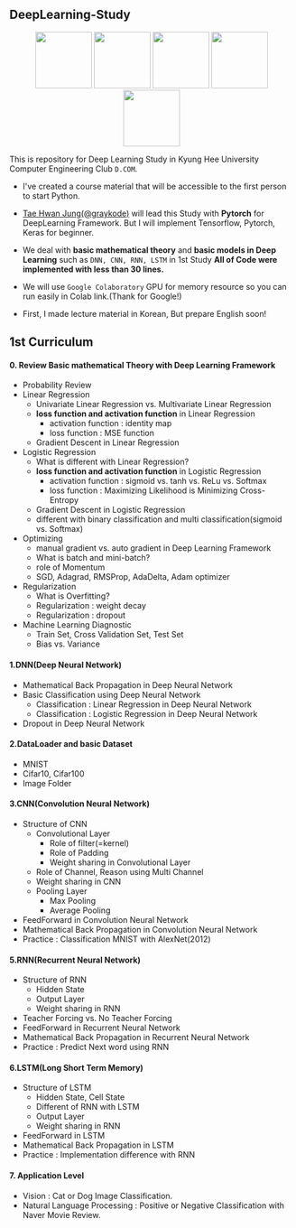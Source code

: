 ## DeepLearning-Study

<p align="center">
    <img width="100" src="https://upload.wikimedia.org/wikipedia/commons/thumb/1/11/TensorFlowLogo.svg/225px-TensorFlowLogo.svg.png" />
    <img width="100" src="https://media-thumbs.golden.com/OLqzmrmwAzY1P7Sl29k2T9WjJdM=/200x200/smart/golden-storage-production.s3.amazonaws.com/topic_images/e08914afa10a4179893eeb07cb5e4713.png" />
    <img width="100" src="https://keras.io/img/keras-logo-small-wb.png" />
    <img width="100" src="http://dcomstudy.com/image/header.png" />
    <img width="100" src="https://avatars2.githubusercontent.com/u/37439249?s=200&v=4" />
</p>


This is repository for Deep Learning Study in Kyung Hee University Computer Engineering Club `D.COM`.

- I've created a course material that will be accessible to the first person to start Python.

- [Tae Hwan Jung(@graykode)](https://github.com/graykode) will lead this Study with **Pytorch** for DeepLearning Framework. But I will implement Tensorflow, Pytorch, Keras for beginner. 
- We deal with **basic mathematical theory** and **basic models in Deep Learning** such as ` DNN, CNN, RNN, LSTM ` in 1st Study **All of Code were implemented with less than 30 lines.** 
- We will use `Google Colaboratory` GPU for memory resource so you can run easily in Colab link.(Thank for Google!)
- First, I made lecture material in Korean, But prepare English soon!



## 1st Curriculum

#### 0. Review Basic mathematical Theory with Deep Learning Framework
- Probability Review
- Linear Regression
  - Univariate Linear Regression vs. Multivariate Linear Regression
  - **loss function and activation function** in Linear Regression
    - activation function : identity map
    - loss function : MSE function
  - Gradient Descent in Linear Regression
- Logistic Regression
  - What is different with Linear Regression?
  - **loss function and activation function** in Logistic Regression
    - activation function : sigmoid vs. tanh vs. ReLu vs. Softmax
    - loss function : Maximizing Likelihood is Minimizing Cross-Entropy
  - Gradient Descent in Logistic Regression
  - different with binary classification and multi classification(sigmoid vs. Softmax)
- Optimizing
  - manual gradient vs. auto gradient  in Deep Learning Framework
  - What is batch and mini-batch?
  - role of Momentum
  - SGD, Adagrad, RMSProp, AdaDelta, Adam optimizer
- Regularization
  - What is Overfitting?
  - Regularization : weight decay
  - Regularization : dropout
- Machine Learning Diagnostic
  - Train Set, Cross Validation Set, Test Set
  - Bias vs. Variance



#### 1.DNN(Deep Neural Network)
- Mathematical Back Propagation in Deep Neural Network
- Basic Classification using Deep Neural Network
  - Classification  : Linear Regression in Deep Neural Network
  - Classification  : Logistic Regression in Deep Neural Network
- Dropout in Deep Neural Network



#### 2.DataLoader and basic Dataset
- MNIST
- Cifar10, Cifar100
- Image Folder



#### 3.CNN(Convolution Neural Network)
- Structure of CNN
  - Convolutional Layer
    - Role of filter(=kernel)
    - Role of Padding
    - Weight sharing in Convolutional Layer
  - Role of Channel, Reason using Multi Channel
  - Weight sharing in CNN
  - Pooling Layer
    - Max Pooling
    - Average Pooling
- FeedForward in Convolution Neural Network
- Mathematical Back Propagation in Convolution Neural Network
- Practice : Classification MNIST with AlexNet(2012)



#### 5.RNN(Recurrent Neural Network)
- Structure of RNN
  - Hidden State
  - Output Layer
  - Weight sharing in RNN
- Teacher Forcing vs. No Teacher Forcing
- FeedForward in Recurrent Neural Network
- Mathematical Back Propagation in Recurrent Neural Network
- Practice : Predict Next word using RNN



#### 6.LSTM(Long Short Term Memory)
- Structure of LSTM
  - Hidden State, Cell State
  - Different of RNN with LSTM
  - Output Layer
  - Weight sharing in RNN
- FeedForward in LSTM
- Mathematical Back Propagation in LSTM
- Practice : Implementation difference with RNN



#### 7. Application Level
- Vision : Cat or Dog Image Classification.
- Natural Language Processing : Positive or Negative Classification with Naver Movie Review.